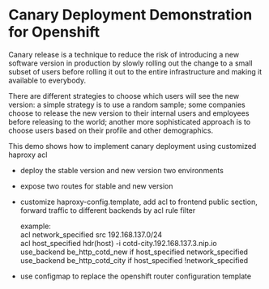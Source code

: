 Canary Deployment Demonstration for Openshift
=============================================
Canary release is a technique to reduce the risk of introducing a new software version in production by slowly rolling out the change to a small subset of users before rolling it out to the entire infrastructure and making it available to everybody.

There are different strategies to choose which users will see the new version: a simple strategy is to use a random sample; some companies choose to release the new version to their internal users and employees before releasing to the world; another more sophisticated approach is to choose users based on their profile and other demographics.

This demo shows how to implement canary deployment using customized haproxy acl

* deploy the stable version and new version two environments  
* expose two routes for stable and new version  
* customize haproxy-config.template, add acl to frontend public section, forward traffic to different backends by acl rule filter

  example:  
  acl network_specified src 192.168.137.0/24  
  acl host_specified hdr(host) -i cotd-city.192.168.137.3.nip.io  
  use_backend be_http_cotd_new if host_specified network_specified  
  use_backend be_http_cotd_city if host_specified !network_specified  
  
* use configmap to replace the openshift router configuration template